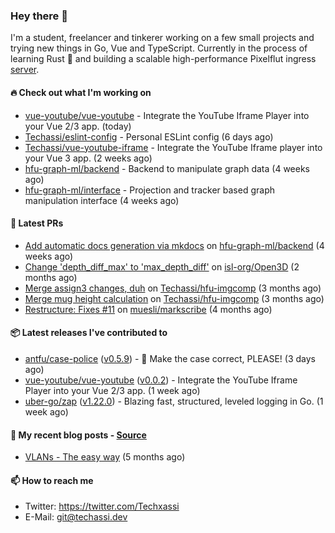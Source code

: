 ### Hey there 👋

I'm a student, freelancer and tinkerer working on a few small projects and trying new things in Go,
Vue and TypeScript. Currently in the process of learning Rust 🦀 and building a scalable high-performance
Pixelflut ingress [server](https://github.com/pixelflut-rs/pfctl).

#### 🔥 Check out what I'm working on


- [vue-youtube/vue-youtube](https://github.com/vue-youtube/vue-youtube) - Integrate the YouTube Iframe Player into your Vue 2/3 app.  (today)
- [Techassi/eslint-config](https://github.com/Techassi/eslint-config) - Personal ESLint config (6 days ago)
- [Techassi/vue-youtube-iframe](https://github.com/Techassi/vue-youtube-iframe) - Integrate the YouTube Iframe player into your Vue 3 app. (2 weeks ago)
- [hfu-graph-ml/backend](https://github.com/hfu-graph-ml/backend) - Backend to manipulate graph data (4 weeks ago)
- [hfu-graph-ml/interface](https://github.com/hfu-graph-ml/interface) - Projection and tracker based graph manipulation interface (4 weeks ago)

#### 🧪 Latest PRs


- [Add automatic docs generation via mkdocs](https://github.com/hfu-graph-ml/backend/pull/1) on [hfu-graph-ml/backend](https://github.com/hfu-graph-ml/backend) (4 weeks ago)
- [Change &#39;depth_diff_max&#39; to &#39;max_depth_diff&#39;](https://github.com/isl-org/Open3D/pull/5219) on [isl-org/Open3D](https://github.com/isl-org/Open3D) (2 months ago)
- [Merge assign3 changes, duh](https://github.com/Techassi/hfu-imgcomp/pull/2) on [Techassi/hfu-imgcomp](https://github.com/Techassi/hfu-imgcomp) (3 months ago)
- [Merge mug height calculation](https://github.com/Techassi/hfu-imgcomp/pull/1) on [Techassi/hfu-imgcomp](https://github.com/Techassi/hfu-imgcomp) (3 months ago)
- [Restructure: Fixes #11](https://github.com/muesli/markscribe/pull/42) on [muesli/markscribe](https://github.com/muesli/markscribe) (4 months ago)

#### 📦 Latest releases I've contributed to


- [antfu/case-police](https://github.com/antfu/case-police/releases/tag/v0.5.9) ([v0.5.9](https://github.com/antfu/case-police/releases/tag/v0.5.9)) - 🚨 Make the case correct, PLEASE! (3 days ago)
- [vue-youtube/vue-youtube](https://github.com/vue-youtube/vue-youtube/releases/tag/v0.0.2) ([v0.0.2](https://github.com/vue-youtube/vue-youtube/releases/tag/v0.0.2)) - Integrate the YouTube Iframe Player into your Vue 2/3 app.  (1 week ago)
- [uber-go/zap](https://github.com/uber-go/zap/releases/tag/v1.22.0) ([v1.22.0](https://github.com/uber-go/zap/releases/tag/v1.22.0)) - Blazing fast, structured, leveled logging in Go. (1 week ago)

#### 📜 My recent blog posts - [Source](https://github.com/Techassi/page)


- [VLANs - The easy way](https://techassi.dev/posts/vlans-the-easy-way/) (5 months ago)

#### 📫 How to reach me

- Twitter: https://twitter.com/Techxassi
- E-Mail: git@techassi.dev
